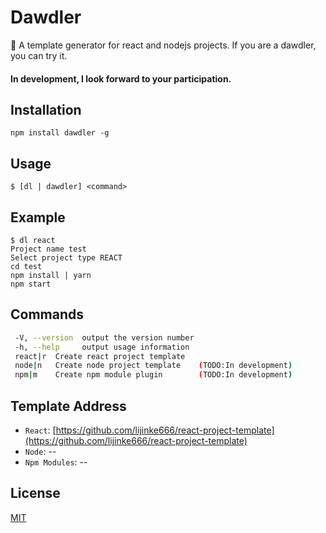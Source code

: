 # Dawdler
:boy: A template generator for react and nodejs projects. If you are a dawdler, you can try it.
#### In development, I look forward to your participation.

## Installation
```
npm install dawdler -g
```

## Usage
```
$ [dl | dawdler] <command>
```

## Example
```
$ dl react
Project name test
Select project type REACT
cd test
npm install | yarn
npm start
```

## Commands

```bash
 -V, --version  output the version number
 -h, --help     output usage information
 react|r  Create react project template
 node|n   Create node project template    (TODO:In development)
 npm|m    Create npm module plugin        (TODO:In development)
```

## Template Address
- `React`: [https://github.com/lijinke666/react-project-template](https://github.com/lijinke666/react-project-template)
- `Node`: --
- `Npm Modules`: --

## License
[MIT](https://github.com/lijinke666/dawdler/blob/master/LICENCE)
